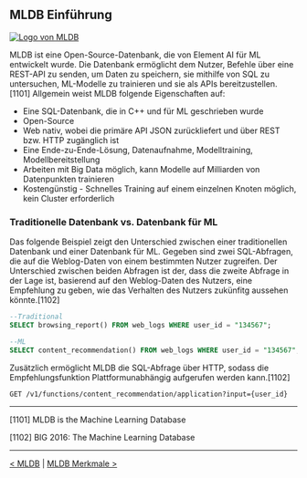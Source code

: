 ## MLDB Einführung

[![Logo von MLDB](./statics/10_mldb/mldbai_logo.png)](./statics/10_mldb/mldbai_logo.png)

MLDB ist eine Open-Source-Datenbank, die von Element AI für ML entwickelt wurde. Die Datenbank ermöglicht dem Nutzer, Befehle über eine REST-API zu senden, um Daten zu speichern, sie mithilfe von SQL zu untersuchen, ML-Modelle zu trainieren und sie als APIs bereitzustellen.[1101] Allgemein weist MLDB folgende Eigenschaften auf:

- Eine SQL-Datenbank, die in C++ und für ML geschrieben wurde
- Open-Source
- Web nativ, wobei die primäre API JSON zurückliefert und über REST bzw. HTTP zugänglich ist
- Eine Ende-zu-Ende-Lösung, Datenaufnahme, Modelltraining, Modellbereitstellung
- Arbeiten mit Big Data möglich, kann Modelle auf Milliarden von Datenpunkten trainieren
- Kostengünstig - Schnelles Training auf einem einzelnen Knoten möglich, kein Cluster erforderlich

### Traditionelle Datenbank vs. Datenbank für ML

Das folgende Beispiel zeigt den Unterschied zwischen einer traditionellen Datenbank und einer Datenbank für ML. Gegeben sind zwei SQL-Abfragen, die auf die Weblog-Daten von einem bestimmten Nutzer zugreifen. Der Unterschied zwischen beiden Abfragen ist der, dass die zweite Abfrage in der Lage ist, basierend auf den Weblog-Daten des Nutzers, eine Empfehlung zu geben, wie das Verhalten des Nutzers zukünfitg aussehen könnte.[1102]

```sql
--Traditional
SELECT browsing_report() FROM web_logs WHERE user_id = "134567";

--ML
SELECT content_recommendation() FROM web_logs WHERE user_id = "134567";
```

Zusätzlich ermöglicht MLDB die SQL-Abfrage über HTTP, sodass die Empfehlungsfunktion Plattformunabhängig aufgerufen werden kann.[1102]

```http
GET /v1/functions/content_recommendation/application?input={user_id}
```

---

[1101] MLDB is the Machine Learning Database

[1102] BIG 2016: The Machine Learning Database

---

[< MLDB](10_mldb.md) | [MLDB Merkmale >](12_mldb_features.md)
